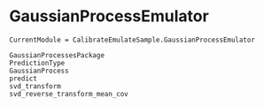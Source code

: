 # GaussianProcessEmulator

```@meta
CurrentModule = CalibrateEmulateSample.GaussianProcessEmulator
```

```@docs
GaussianProcessesPackage
PredictionType
GaussianProcess
predict
svd_transform
svd_reverse_transform_mean_cov
```